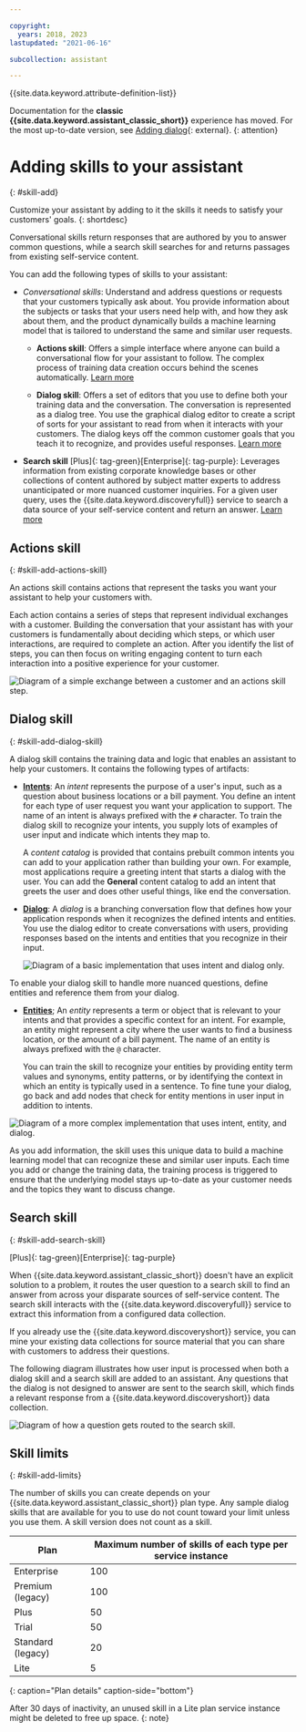 ```yaml
---

copyright:
  years: 2018, 2023
lastupdated: "2021-06-16"

subcollection: assistant

---
```


{{site.data.keyword.attribute-definition-list}}

Documentation for the **classic {{site.data.keyword.assistant_classic_short}}** experience has moved. For the most up-to-date version, see [Adding dialog](/docs/watson-assistant?topic=watson-assistant-skill-dialog-add){: external}.
{: attention}

# Adding skills to your assistant
{: #skill-add}

Customize your assistant by adding to it the skills it needs to satisfy your customers' goals.
{: shortdesc}

Conversational skills return responses that are authored by you to answer common questions, while a search skill searches for and returns passages from existing self-service content.

You can add the following types of skills to your assistant:

- *Conversational skills*: Understand and address questions or requests that your customers typically ask about. You provide information about the subjects or tasks that your users need help with, and how they ask about them, and the product dynamically builds a machine learning model that is tailored to understand the same and similar user requests.

   - **Actions skill**: Offers a simple interface where anyone can build a conversational flow for your assistant to follow. The complex process of training data creation occurs behind the scenes automatically.  [Learn more](#skill-add-actions-skill)

   - **Dialog skill**: Offers a set of editors that you use to define both your training data and the conversation. The conversation is represented as a dialog tree. You use the graphical dialog editor to create a script of sorts for your assistant to read from when it interacts with your customers. The dialog keys off the common customer goals that you teach it to recognize, and provides useful responses. [Learn more](#skill-add-dialog-skill)

- **Search skill** [Plus]{: tag-green}[Enterprise]{: tag-purple}: Leverages information from existing corporate knowledge bases or other collections of content authored by subject matter experts to address unanticipated or more nuanced customer inquiries. For a given user query, uses the {{site.data.keyword.discoveryfull}} service to search a data source of your self-service content and return an answer. [Learn more](#skill-add-search-skill)

## Actions skill
{: #skill-add-actions-skill}

An actions skill contains actions that represent the tasks you want your assistant to help your customers with.

Each action contains a series of steps that represent individual exchanges with a customer. Building the conversation that your assistant has with your customers is fundamentally about deciding which steps, or which user interactions, are required to complete an action. After you identify the list of steps, you can then focus on writing engaging content to turn each interaction into a positive experience for your customer.

![Diagram of a simple exchange between a customer and an actions skill step.](images/action-skill-explained.png)

## Dialog skill
{: #skill-add-dialog-skill}

A dialog skill contains the training data and logic that enables an assistant to help your customers. It contains the following types of artifacts:

- [**Intents**](/docs/assistant?topic=assistant-intents): An *intent* represents the purpose of a user's input, such as a question about business locations or a bill payment. You define an intent for each type of user request you want your application to support. The name of an intent is always prefixed with the `#` character. To train the dialog skill to recognize your intents, you supply lots of examples of user input and indicate which intents they map to.

   A *content catalog* is provided that contains prebuilt common intents you can add to your application rather than building your own. For example, most applications require a greeting intent that starts a dialog with the user. You can add the **General** content catalog to add an intent that greets the user and does other useful things, like end the conversation.

- [**Dialog**](/docs/assistant?topic=assistant-dialog-build): A *dialog* is a branching conversation flow that defines how your application responds when it recognizes the defined intents and entities. You use the dialog editor to create conversations with users, providing responses based on the intents and entities that you recognize in their input.

   ![Diagram of a basic implementation that uses intent and dialog only.](images/basic-impl.png)

To enable your dialog skill to handle more nuanced questions, define entities and reference them from your dialog.

- [**Entities**](/docs/assistant?topic=assistant-entities); An *entity* represents a term or object that is relevant to your intents and that provides a specific context for an intent. For example, an entity might represent a city where the user wants to find a business location, or the amount of a bill payment. The name of an entity is always prefixed with the `@` character.

   You can train the skill to recognize your entities by providing entity term values and synonyms, entity patterns, or by identifying the context in which an entity is typically used in a sentence. To fine tune your dialog, go back and add nodes that check for entity mentions in user input in addition to intents.

![Diagram of a more complex implementation that uses intent, entity, and dialog.](images/complex-impl.png)

As you add information, the skill uses this unique data to build a machine learning model that can recognize these and similar user inputs. Each time you add or change the training data, the training process is triggered to ensure that the underlying model stays up-to-date as your customer needs and the topics they want to discuss change.

## Search skill
{: #skill-add-search-skill}

[Plus]{: tag-green}[Enterprise]{: tag-purple}

When {{site.data.keyword.assistant_classic_short}} doesn't have an explicit solution to a problem, it routes the user question to a search skill to find an answer from across your disparate sources of self-service content. The search skill interacts with the {{site.data.keyword.discoveryfull}} service to extract this information from a configured data collection.

If you already use the {{site.data.keyword.discoveryshort}} service, you can mine your existing data collections for source material that you can share with customers to address their questions.

The following diagram illustrates how user input is processed when both a dialog skill and a search skill are added to an assistant. Any questions that the dialog is not designed to answer are sent to the search skill, which finds a relevant response from a {{site.data.keyword.discoveryshort}} data collection.

![Diagram of how a question gets routed to the search skill.](images/search-skill-diagram.png)

## Skill limits
{: #skill-add-limits}

The number of skills you can create depends on your {{site.data.keyword.assistant_classic_short}} plan type. Any sample dialog skills that are available for you to use do not count toward your limit unless you use them. A skill version does not count as a skill.

| Plan | Maximum number of skills of each type per service instance |
| --- | --- |
| Enterprise | 100 |
| Premium (legacy) | 100 |
| Plus | 50 |
| Trial | 50 |
| Standard (legacy) | 20 |
| Lite | 5 |
{: caption="Plan details" caption-side="bottom"}

After 30 days of inactivity, an unused skill in a Lite plan service instance might be deleted to free up space.
{: note}
